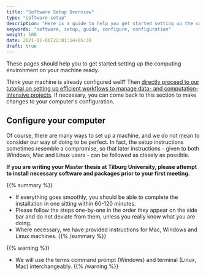 ```yaml
---
title: "Software Setup Overview"
type: "software-setup"
description: "Here is a guide to help you get started setting up the computing environment on your machine ready."
keywords: "software, setup, guide, configure, configuration"
weight: 100
date: 2021-01-06T22:01:14+05:30
draft: true
---
```


These pages should help you to get started setting up the computing environment on your machine ready.

Think your machine is already configured well? Then [directly proceed to our tutorial on setting up efficient workflows to manage data- and computation-intensive projects](/topics/reproducible-research/implement-an-efficient-and-reproducible-workflow/implement-an-efficient-and-reproducible-workflow-overview/). If necessary, you can come back to this section to make changes to your computer's configuration.

## Configure your computer
Of course, there are many ways to set up a machine, and we do not mean to consider our way of doing to be perfect. In fact, the setup instructions sometimes resemble a compromise, so that later instructions - given to both Windows, Mac and Linux users - can be followed as closely as possible.

**If you are writing your Master thesis at Tilburg University, please attempt to install necessary software and packages prior to your first meeting.**

{{% summary %}}
* If everything goes smoothly, you should be able to complete the installation in one sitting within 60-120 minutes.
* Please follow the steps one-by-one in the order they appear on the side bar and do not deviate from them, unless you really know what you are doing.
* Where necessary, we have provided instructions for Mac, Windows and Linux machines.
{{% /summary %}}

{{% warning %}}
* We will use the terms command prompt (Windows) and terminal (Linux, Mac) interchangeably.
{{% /warning %}}
<!-- "Installation Help" -->
<!--     Please try and install all the software before the course begins. -->
<!--     If you are struggling we are able to help - but we expect you have tried to work through the guide yourself. -->
<!--     Details of the Installation help session are found below: -->

<!--     * When: Friday, August 25th, 9.30am - 12.30am -->
<!--     * Where: SOF-E-09 -->
